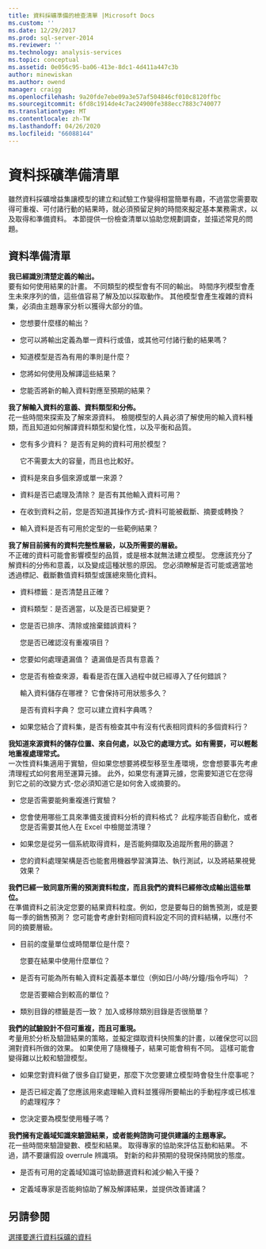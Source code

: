 ```yaml
---
title: 資料採礦準備的檢查清單 |Microsoft Docs
ms.custom: ''
ms.date: 12/29/2017
ms.prod: sql-server-2014
ms.reviewer: ''
ms.technology: analysis-services
ms.topic: conceptual
ms.assetid: 0e056c95-ba06-413e-8dc1-4d411a447c3b
author: minewiskan
ms.author: owend
manager: craigg
ms.openlocfilehash: 9a20fde7ebe09a3e57af504846cf010c8120ffbc
ms.sourcegitcommit: 6fd8c1914de4c7ac24900fe388ecc7883c740077
ms.translationtype: MT
ms.contentlocale: zh-TW
ms.lasthandoff: 04/26/2020
ms.locfileid: "66088144"
---
```

# <a name="checklist-of-preparation-for-data-mining"></a>資料採礦準備清單
  雖然資料採礦增益集讓模型的建立和試驗工作變得相當簡單有趣，不過當您需要取得可重複、可付諸行動的結果時，就必須預留足夠的時間來擬定基本業務需求，以及取得和準備資料。 本節提供一份檢查清單以協助您規劃調查，並描述常見的問題。  
  
## <a name="checklist-of-data-preparation"></a>資料準備清單  
 **我已經識別清楚定義的輸出。**  
 要有如何使用結果的計畫。 不同類型的模型會有不同的輸出。 時間序列模型會產生未來序列的值，這些值容易了解及加以採取動作。 其他模型會產生複雜的資料集，必須由主題專家分析以獲得大部分的值。  
  
-   您想要什麼樣的輸出？  
  
-   您可以將輸出定義為單一資料行或值，或其他可付諸行動的結果嗎？  
  
-   知道模型是否為有用的準則是什麼？  
  
-   您將如何使用及解譯這些結果？  
  
-   您能否將新的輸入資料對應至預期的結果？  
  
 **我了解輸入資料的意義、資料類型和分佈。**  
 花一些時間來探索及了解來源資料。 檢閱模型的人員必須了解使用的輸入資料種類，而且知道如何解譯資料類型和變化性，以及平衡和品質。  
  
-   您有多少資料？ 是否有足夠的資料可用於模型？  
  
     它不需要太大的容量，而且也比較好。  
  
-   資料是來自多個來源或單一來源？  
  
-   資料是否已處理及清除？ 是否有其他輸入資料可用？  
  
-   在收到資料之前，您是否知道其操作方式-資料可能被截斷、摘要或轉換？  
  
-   輸入資料是否有可用於定型的一些範例結果？  
  
 **我了解目前擁有的資料完整性層級，以及所需要的層級。**  
 不正確的資料可能會影響模型的品質，或是根本就無法建立模型。 您應該充分了解資料的分佈和意義，以及變成這種狀態的原因。 您必須瞭解是否可能或適當地透過標記、截斷數值資料類型或匯總來簡化資料。  
  
-   資料標籤：是否清楚且正確？  
  
-   資料類型：是否適當，以及是否已經變更？  
  
-   您是否已排序、清除或捨棄錯誤資料？  
  
     您是否已確認沒有重複項目？  
  
-   您要如何處理遺漏值？ 遺漏值是否具有意義？  
  
-   您是否有檢查來源，看看是否在匯入過程中就已經導入了任何錯誤？  
  
     輸入資料儲存在哪裡？ 它會保持可用狀態多久？  
  
     是否有資料字典？ 您可以建立資料字典嗎？  
  
-   如果您結合了資料集，是否有檢查其中有沒有代表相同資料的多個資料行？  
  
 **我知道來源資料的儲存位置、來自何處，以及它的處理方式。如有需要，可以輕鬆地重複處理常式。**  
 一次性資料集適用于實驗，但如果您想要將模型移至生產環境，您會想要事先考慮清理程式如何套用至運算元據。 此外，如果您有運算元據，您需要知道它在您得到它之前的改變方式-您必須知道它是如何舍入或摘要的。  
  
-   您是否需要能夠重複進行實驗？  
  
-   您會使用哪些工具來準備支援資料分析的資料格式？ 此程序能否自動化，或者您是否需要其他人在 Excel 中檢閱並清理？  
  
-   如果您是從另一個系統取得資料，是否能夠擷取及追蹤所套用的篩選？  
  
-   您的資料處理架構是否也能套用機器學習演算法、執行測試，以及將結果視覺效果？  
  
 **我們已經一致同意所需的預測資料粒度，而且我們的資料已經修改成輸出這些單位。**  
 在準備資料之前決定您要的結果資料粒度。例如，您是要每日的銷售預測，或是要每一季的銷售預測？ 您可能會考慮針對相同資料設定不同的資料結構，以應付不同的摘要層級。  
  
-   目前的度量單位或時間單位是什麼？  
  
     您要在結果中使用什麼單位？  
  
-   是否有可能為所有輸入資料定義基本單位（例如日/小時/分鐘/指令呼叫）？  
  
     您是否要縮合到較高的單位？  
  
-   類別目錄的標籤是否一致？ 加入或移除類別目錄是否很簡單？  
  
 **我們的試驗設計不但可重複，而且可重現。**  
 考量用於分析及驗證結果的策略，並擬定擷取資料快照集的計畫，以確保您可以回溯對資料所做的效果。 如果使用了隨機種子，結果可能會稍有不同。 這樣可能會變得難以比較和驗證模型。  
  
-   如果您對資料做了很多自訂變更，那麼下次您要建立模型時會發生什麼事呢？  
  
-   是否已經定義了您應該用來處理輸入資料並獲得所要輸出的手動程序或已核准的處理程序？  
  
-   您決定要為模型使用種子嗎？  
  
 **我們擁有定義域知識來驗證結果，或者能夠諮詢可提供建議的主題專家。**  
 花一些時間來驗證變數、模型和結果。 取得專家的協助來評估互動和結果。 不過，請不要讓假設 overrule 辨識項。 對新的和非預期的發現保持開放的態度。  
  
-   是否有可用的定義域知識可協助篩選資料和減少輸入干擾？  
  
-   定義域專家是否能夠協助了解及解譯結果，並提供改善建議？  
  
## <a name="see-also"></a>另請參閱  
 [選擇要進行資料採礦的資料](choosing-data-for-data-mining.md)  
  
  
